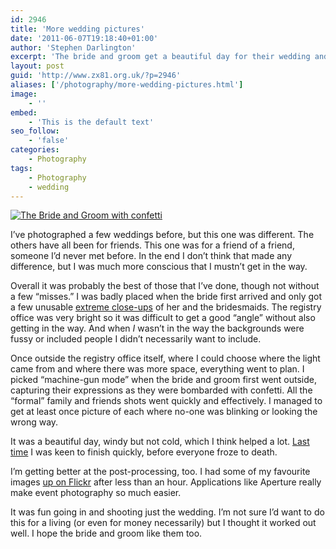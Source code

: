 ```yaml
---
id: 2946
title: 'More wedding pictures'
date: '2011-06-07T19:18:40+01:00'
author: 'Stephen Darlington'
excerpt: 'The bride and groom get a beautiful day for their wedding and I get some decent images of the occasion.'
layout: post
guid: 'http://www.zx81.org.uk/?p=2946'
aliases: ['/photography/more-wedding-pictures.html']
image:
    - ''
embed:
    - 'This is the default text'
seo_follow:
    - 'false'
categories:
    - Photography
tags:
    - Photography
    - wedding
---
```


[![The Bride and Groom with confetti](https://i0.wp.com/farm4.static.flickr.com/3064/5796761299_1218636c46.jpg?resize=500%2C333)](http://www.flickr.com/photos/stephendarlington/5796761299/ "The Bride and Groom with confetti by stephendarlington, on Flickr")

I’ve photographed a few weddings before, but this one was different. The others have all been for friends. This one was for a friend of a friend, someone I’d never met before. In the end I don’t think that made any difference, but I was much more conscious that I mustn’t get in the way.

Overall it was probably the best of those that I’ve done, though not without a few “misses.” I was badly placed when the bride first arrived and only got a few unusable [extreme close-ups](http://www.youtube.com/watch?v=Lkmp_8TZRnQ) of her and the bridesmaids. The registry office was very bright so it was difficult to get a good “angle” without also getting in the way. And when *I* wasn’t in the way the backgrounds were fussy or included people I didn’t necessarily want to include.

Once outside the registry office itself, where I could choose where the light came from and where there was more space, everything went to plan. I picked “machine-gun mode” when the bride and groom first went outside, capturing their expressions as they were bombarded with confetti. All the “formal” family and friends shots went quickly and effectively. I managed to get at least once picture of each where no-one was blinking or looking the wrong way.

It was a beautiful day, windy but not cold, which I think helped a lot. [Last time](http://www.zx81.org.uk/photography/white-wedding.html) I was keen to finish quickly, before everyone froze to death.

I’m getting better at the post-processing, too. I had some of my favourite images [up on Flickr](http://www.flickr.com/photos/stephendarlington/sets/72157626759185571/) after less than an hour. Applications like Aperture really make event photography so much easier.

It was fun going in and shooting just the wedding. I’m not sure I’d want to do this for a living (or even for money necessarily) but I thought it worked out well. I hope the bride and groom like them too.